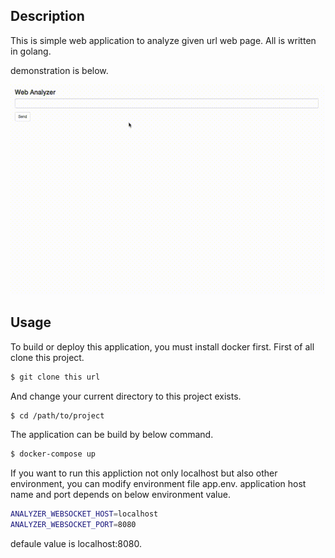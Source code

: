 ## Description
  This is simple web application to analyze given url web page.
  All is written in golang.

  demonstration is below.

  ![result](https://github.com/16yuki0702/webanalyzer/blob/media/analyzer.gif)

## Usage
  To build or deploy this application, you must install docker first.
  First of all clone this project.
``` bash
$ git clone this url
```

  And change your current directory to this project exists.
``` bash
$ cd /path/to/project
```

  The application can be build by below command.
``` bash
$ docker-compose up
```

  If you want to run this appliction not only localhost
  but also other environment,
  you can modify environment file app.env.
  application host name and port depends on below environment value.
``` bash
ANALYZER_WEBSOCKET_HOST=localhost
ANALYZER_WEBSOCKET_PORT=8080
```
  defaule value is localhost:8080.
